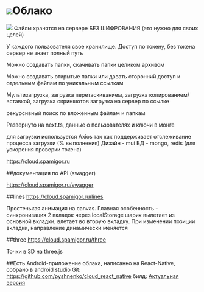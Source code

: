 # ![](public/favicon.ico)Облако
![](public/screen.gif)
Файлы хранятся на сервере БЕЗ ШИФРОВАНИЯ
(это нужно для своих целей)

У каждого пользователя свое хранилище.
Доступ по токену, без токена сервер не знает полный путь

Можно создавать папки, скачивать папки целиком архивом

Можно создавать открытые папки или давать сторонний доступ к отдельным файлам по уникальным ссылкам

Мультизагрузка, загрузка перетаскиванием, загрузка копированием/вставкой, загрузка скриншотов
загрузка на сервер по ссылке

рекурсивный поиск по вложенным файлам и папкам

Развернуто на next.ts, данные о пользователях и ключи в монге

для загрузки используется Axios так как поддерживает отслеживание процесса загрузки (% выполнения)
Дизайн - mui
БД - mongo, redis (для ускорения проверки токена)

https://cloud.spamigor.ru

##документация по API (swagger)

https://cloud.spamigor.ru/swagger

##lines
https://cloud.spamigor.ru/lines

Простенькая анимация на canvas. Главная особенность - синхронизация 2 вкладок через localStorage
шарик вылетает из основной вкладки, влетает во вторую вкладку. При изменении позиции вкладки, направление динамически меняется

##three
https://cloud.spamigor.ru/three

Точки в 3D на three.js

##Есть Android-приложение облака, написанно на React-Native, собрано в android studio
Git: https://github.com/pyshnenko/cloud_react_native
билд: [Актуальная версия](https://github.com/pyshnenko/cloud_react_native/raw/refs/heads/main/files/cloud_app.apk)